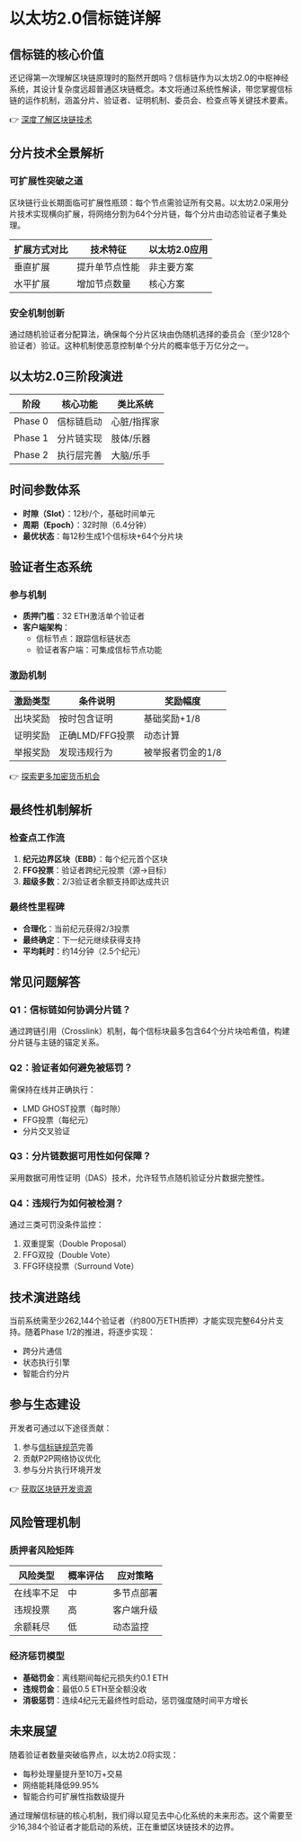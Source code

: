 # 以太坊2.0信标链详解

## 信标链的核心价值
还记得第一次理解区块链原理时的豁然开朗吗？信标链作为以太坊2.0的中枢神经系统，其设计复杂度远超普通区块链概念。本文将通过系统性解读，带您掌握信标链的运作机制，涵盖分片、验证者、证明机制、委员会、检查点等关键技术要素。

👉 [深度了解区块链技术](https://bit.ly/okx_welcome)

## 分片技术全景解析
### 可扩展性突破之道
区块链行业长期面临可扩展性瓶颈：每个节点需验证所有交易。以太坊2.0采用分片技术实现横向扩展，将网络分割为64个分片链，每个分片由动态验证者子集处理。

| 扩展方式对比 | 技术特征 | 以太坊2.0应用 |
|------------|----------|--------------|
| 垂直扩展    | 提升单节点性能 | 非主要方案 |
| 水平扩展    | 增加节点数量 | 核心方案 |

### 安全机制创新
通过随机验证者分配算法，确保每个分片区块由伪随机选择的委员会（至少128个验证者）验证。这种机制使恶意控制单个分片的概率低于万亿分之一。

## 以太坊2.0三阶段演进
| 阶段 | 核心功能 | 类比系统 |
|-----|----------|----------|
| Phase 0 | 信标链启动 | 心脏/指挥家 |
| Phase 1 | 分片链实现 | 肢体/乐器 |
| Phase 2 | 执行层完善 | 大脑/乐手 |

## 时间参数体系
- **时隙（Slot）**：12秒/个，基础时间单元
- **周期（Epoch）**：32时隙（6.4分钟）
- **最优状态**：每12秒生成1个信标块+64个分片块

## 验证者生态系统
### 参与机制
- **质押门槛**：32 ETH激活单个验证者
- **客户端架构**：
  - 信标节点：跟踪信标链状态
  - 验证者客户端：可集成信标节点功能

### 激励机制
| 激励类型 | 条件说明 | 奖励幅度 |
|---------|----------|----------|
| 出块奖励 | 按时包含证明 | 基础奖励+1/8 |
| 证明奖励 | 正确LMD/FFG投票 | 动态计算 |
| 举报奖励 | 发现违规行为 | 被举报者罚金的1/8 |

👉 [探索更多加密货币机会](https://bit.ly/okx_welcome)

## 最终性机制解析
### 检查点工作流
1. **纪元边界区块（EBB）**：每个纪元首个区块
2. **FFG投票**：验证者跨纪元投票（源→目标）
3. **超级多数**：2/3验证者余额支持即达成共识

### 最终性里程碑
- **合理化**：当前纪元获得2/3投票
- **最终确定**：下一纪元继续获得支持
- **平均耗时**：约14分钟（2.5个纪元）

## 常见问题解答
### Q1：信标链如何协调分片链？
通过跨链引用（Crosslink）机制，每个信标块最多包含64个分片块哈希值，构建分片链与主链的锚定关系。

### Q2：验证者如何避免被惩罚？
需保持在线并正确执行：
- LMD GHOST投票（每时隙）
- FFG投票（每纪元）
- 分片交叉验证

### Q3：分片链数据可用性如何保障？
采用数据可用性证明（DAS）技术，允许轻节点随机验证分片数据完整性。

### Q4：违规行为如何被检测？
通过三类可罚没条件监控：
1. 双重提案（Double Proposal）
2. FFG双投（Double Vote）
3. FFG环绕投票（Surround Vote）

## 技术演进路线
当前系统需至少262,144个验证者（约800万ETH质押）才能实现完整64分片支持。随着Phase 1/2的推进，将逐步实现：
- 跨分片通信
- 状态执行引擎
- 智能合约分片

## 参与生态建设
开发者可通过以下途径贡献：
1. 参与[信标链规范](https://github.com/ethereum/eth2.0-specs)完善
2. 贡献P2P网络协议优化
3. 参与分片执行环境开发

👉 [获取区块链开发资源](https://bit.ly/okx_welcome)

## 风险管理机制
### 质押者风险矩阵
| 风险类型 | 概率评估 | 应对策略 |
|---------|----------|----------|
| 在线率不足 | 中 | 多节点部署 |
| 违规投票 | 高 | 客户端升级 |
| 余额耗尽 | 低 | 动态监控 |

### 经济惩罚模型
- **基础罚金**：离线期间每纪元损失约0.1 ETH
- **违规罚金**：最低0.5 ETH至全额没收
- **消极惩罚**：连续4纪元无最终性时启动，惩罚强度随时间平方增长

## 未来展望
随着验证者数量突破临界点，以太坊2.0将实现：
- 每秒处理量提升至10万+交易
- 网络能耗降低99.95%
- 智能合约可扩展性指数级提升

通过理解信标链的核心机制，我们得以窥见去中心化系统的未来形态。这个需要至少16,384个验证者才能启动的系统，正在重塑区块链技术的边界。